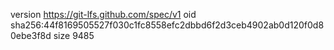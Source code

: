 version https://git-lfs.github.com/spec/v1
oid sha256:44f8169505527f030c1fc8558efc2dbbd6f2d3ceb4902ab0d120f0d80ebe3f8d
size 9485
